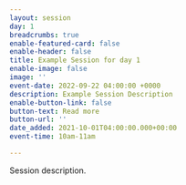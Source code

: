 ```yaml
---
layout: session
day: 1
breadcrumbs: true
enable-featured-card: false
enable-header: false
title: Example Session for day 1
enable-image: false
image: ''
event-date: 2022-09-22 04:00:00 +0000
description: Example Session Description
enable-button-link: false
button-text: Read more
button-url: ''
date_added: 2021-10-01T04:00:00.000+00:00
event-time: 10am-11am

---
```

Session description.